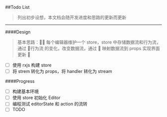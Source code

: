 ##Todo List

> 列出初步设想，本文档会随开发进度和思路的更新而更新

---

####Design

> 基本思路： 每个编辑器维护一个 store，store 中存储数据流和行为流，通过  行为流
> 的变化，改变数据流，通过  映射数据流到 props 实现界面更新 

* [ ] 使用 rxjs 构建 store
* [ ] 将 strem 转化为 props，将 handler 转化为 stream

####Progress

* [ ] 构建基本环境
* [ ] 使用 store 初始化 Editor
* [ ] 编程测试 editorState 和 action 的流转
* [ ] TODO
